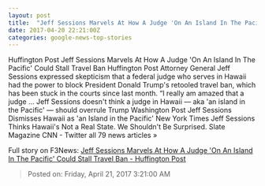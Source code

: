 ```yaml
---
layout: post
title:  "Jeff Sessions Marvels At How A Judge 'On An Island In The Pacific' Could Stall Travel Ban - Huffington Post"
date: 2017-04-20 22:21:00Z
categories: google-news-top-stories
---
```


Huffington Post Jeff Sessions Marvels At How A Judge 'On An Island In The Pacific' Could Stall Travel Ban Huffington Post Attorney General Jeff Sessions expressed skepticism that a federal judge who serves in Hawaii had the power to block President Donald Trump's retooled travel ban, which has been stuck in the courts since last month. “I really am amazed that a judge ... Jeff Sessions doesn't think a judge in Hawaii — aka 'an island in the Pacific' — should overrule Trump Washington Post Jeff Sessions Dismisses Hawaii as 'an Island in the Pacific' New York Times Jeff Sessions Thinks Hawaii's Not a Real State. We Shouldn't Be Surprised. Slate Magazine CNN - Twitter all 79 news articles »


Full story on F3News: [Jeff Sessions Marvels At How A Judge 'On An Island In The Pacific' Could Stall Travel Ban - Huffington Post](http://www.f3nws.com/n/rPSfnF)

> Posted on: Friday, April 21, 2017 3:21:00 AM
